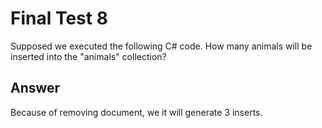 # Final Test 8

Supposed we executed the following C# code. How many animals will be inserted into the "animals" collection?

## Answer

Because of removing document, we it will generate 3 inserts.